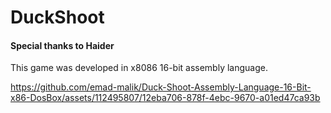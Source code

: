 # DuckShoot #
#### Special thanks to Haider ####
This game was developed in x8086 16-bit assembly language.


https://github.com/emad-malik/Duck-Shoot-Assembly-Language-16-Bit-x86-DosBox/assets/112495807/12eba706-878f-4ebc-9670-a01ed47ca93b

